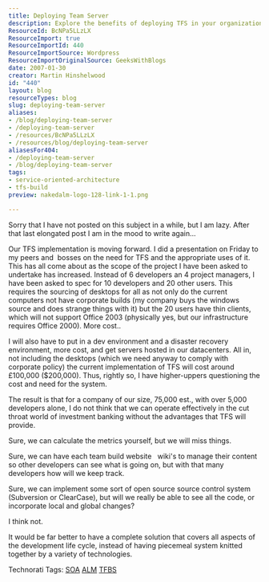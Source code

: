 ```yaml
---
title: Deploying Team Server
description: Explore the benefits of deploying TFS in your organization. Learn how a complete solution can enhance development efficiency and streamline project management.
ResourceId: BcNPa5LLzLX
ResourceImport: true
ResourceImportId: 440
ResourceImportSource: Wordpress
ResourceImportOriginalSource: GeeksWithBlogs
date: 2007-01-30
creator: Martin Hinshelwood
id: "440"
layout: blog
resourceTypes: blog
slug: deploying-team-server
aliases:
- /blog/deploying-team-server
- /deploying-team-server
- /resources/BcNPa5LLzLX
- /resources/blog/deploying-team-server
aliasesFor404:
- /deploying-team-server
- /blog/deploying-team-server
tags:
- service-oriented-architecture
- tfs-build
preview: nakedalm-logo-128-link-1-1.png

---
```

Sorry that I have not posted on this subject in a while, but I am lazy. After that last elongated post I am in the mood to write again...

Our TFS implementation is moving forward. I did a presentation on Friday to my peers and  bosses on the need for TFS and the appropriate uses of it. This has all come about as the scope of the project I have been asked to undertake has increased. Instead of 6 developers an 4 project managers, I have been asked to spec for 10 developers and 20 other users. This requires the sourcing of desktops for all as not only do the current computers not have corporate builds (my company buys the windows source and does strange things with it) but the 20 users have thin clients, which will not support Office 2003 (physically yes, but our infrastructure requires Office 2000). More cost..

I will also have to put in a dev environment and a disaster recovery environment, more cost, and get servers hosted in our datacenters. All in, not including the desktops (which we need anyway to comply with corporate policy) the current implementation of TFS will cost around £100,000 ($200,000). Thus, rightly so, I have higher-uppers questioning the cost and need for the system.

The result is that for a company of our size, 75,000 est., with over 5,000 developers alone, I do not think that we can operate effectively in the cut throat world of investment banking without the advantages that TFS will provide.

Sure, we can calculate the metrics yourself, but we will miss things.

Sure, we can have each team build website   wiki's to manage their content so other developers can see what is going on, but with that many developers how will we keep track.

Sure, we can implement some sort of open source source control system (Subversion or ClearCase), but will we really be able to see all the code, or incorporate local and global changes?

I think not.

It would be far better to have a complete solution that covers all aspects of the development life cycle, instead of having piecemeal system knitted together by a variety of technologies.

Technorati Tags: [SOA](http://technorati.com/tags/SOA) [ALM](http://technorati.com/tags/ALM) [TFBS](http://technorati.com/tags/TFBS)
